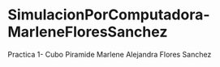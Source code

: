 # SimulacionPorComputadora-MarleneFloresSanchez
Practica 1- Cubo Piramide
Marlene Alejandra Flores Sanchez
